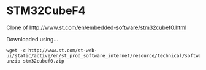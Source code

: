 # STM32CubeF4
Clone of http://www.st.com/en/embedded-software/stm32cubef0.html

Downloaded using...
```
wget -c http://www.st.com/st-web-ui/static/active/en/st_prod_software_internet/resource/technical/software/firmware/stm32cubef0.zip`
unzip stm32cubef0.zip 
```
